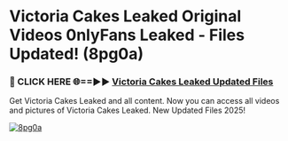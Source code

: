 # Victoria Cakes Leaked Original Videos 0nlyFans Leaked - Files Updated! (8pg0a)

<h3>🔴 CLICK HERE 🌐==►► <a href="https://tinyurl.com/2m67pmp6" rel="nofollow">Victoria Cakes Leaked Updated Files</a></h3>

Get Victoria Cakes Leaked and all content. Now you can access all videos and pictures of Victoria Cakes Leaked. New Updated Files 2025!

[![8pg0a](https://i.imgur.com/H4QAA4z.gif)](https://tinyurl.com/2m67pmp6)